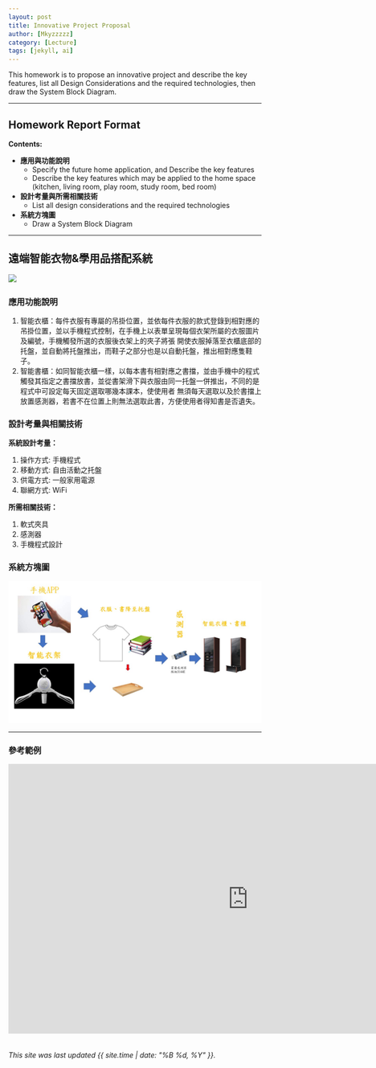 ```yaml
---
layout: post
title: Innovative Project Proposal
author: [Mkyzzzzz]
category: [Lecture]
tags: [jekyll, ai]
---
```


This homework is to propose an innovative project and describe the key features, list all Design Considerations and the required technologies, then draw the System Block Diagram.

---
## Homework Report Format
**Contents:**<br>
* **應用與功能說明**
  - Specify the future home application, and Describe the key features
  - Describe the key features which may be applied to the home space (kitchen, living room, play room, study room, bed room)
* **設計考量與所需相關技術**
  - List all design considerations and the required technologies
* **系統方塊圖**
  - Draw a System Block Diagram

---
## 遠端智能衣物&學用品搭配系統
![](http://kjsh.people.cn/NMediaFile/2018/0222/MAIN201802221532000263843128967.jpg?raw=true)

### 應用功能說明
1. 智能衣櫃：每件衣服有專屬的吊掛位置，並依每件衣服的款式登錄到相對應的吊掛位置，並以手機程式控制，在手機上以表單呈現每個衣架所屬的衣服圖片及編號，手機觸發所選的衣服後衣架上的夾子將張    開使衣服掉落至衣櫃底部的托盤，並自動將托盤推出，而鞋子之部分也是以自動托盤，推出相對應隻鞋子。
2. 智能書櫃：如同智能衣櫃一樣，以每本書有相對應之書擋，並由手機中的程式觸發其指定之書擋放書，並從書架滑下與衣服由同一托盤一併推出，不同的是程式中可設定每天固定選取哪幾本課本，使使用者    無須每天選取以及於書擋上放置感測器，若書不在位置上則無法選取此書，方便使用者得知書是否遺失。

### 設計考量與相關技術
**系統設計考量：**<br>
1. 操作方式: 手機程式
2. 移動方式: 自由活動之托盤
3. 供電方式: 一般家用電源
4. 聯網方式: WiFi

**所需相關技術：**
1. 軟式夾具
2. 感測器
3. 手機程式設計

### 系統方塊圖
![](https://github.com/Mkyzzzzz/MCU-project/blob/main/%E6%8A%95%E5%BD%B1%E7%89%871.JPG?raw=true)

---
### 參考範例
<iframe width="954" height="537" src="https://www.youtube.com/embed/d7NcoepWlyU" title="Real time reinforcement learning demo" frameborder="0" allow="accelerometer; autoplay; clipboard-write; encrypted-media; gyroscope; picture-in-picture; web-share" allowfullscreen></iframe>

<br>
<br>

*This site was last updated {{ site.time | date: "%B %d, %Y" }}.*


